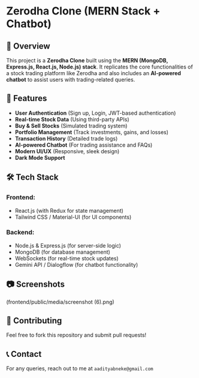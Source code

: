 # Zerodha Clone (MERN Stack + Chatbot)

## 📌 Overview
This project is a **Zerodha Clone** built using the **MERN (MongoDB, Express.js, React.js, Node.js) stack**. It replicates the core functionalities of a stock trading platform like Zerodha and also includes an **AI-powered chatbot** to assist users with trading-related queries.

## 🚀 Features
- **User Authentication** (Sign up, Login, JWT-based authentication)
- **Real-time Stock Data** (Using third-party APIs)
- **Buy & Sell Stocks** (Simulated trading system)
- **Portfolio Management** (Track investments, gains, and losses)
- **Transaction History** (Detailed trade logs)
- **AI-powered Chatbot** (For trading assistance and FAQs)
- **Modern UI/UX** (Responsive, sleek design)
- **Dark Mode Support**

## 🛠️ Tech Stack
### **Frontend:**
- React.js (with Redux for state management)
- Tailwind CSS / Material-UI (for UI components)

### **Backend:**
- Node.js & Express.js (for server-side logic)
- MongoDB (for database management)
- WebSockets (for real-time stock updates)
- Gemini API / Dialogflow (for chatbot functionality)

## 📷 Screenshots
(frontend/public/media/screenshot (6).png)


## 🤝 Contributing
Feel free to fork this repository and submit pull requests!

## 📞 Contact
For any queries, reach out to me at `aadityabneke@gmail.com`

